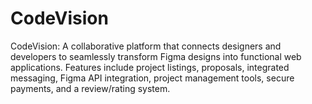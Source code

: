 # CodeVision
CodeVision: A collaborative platform that connects designers and developers to seamlessly transform Figma designs into functional web applications. Features include project listings, proposals, integrated messaging, Figma API integration, project management tools, secure payments, and a review/rating system.

